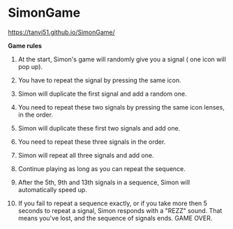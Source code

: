 # SimonGame

https://tanvi51.github.io/SimonGame/

**Game rules**

1. At the start, Simon's game will randomly give you a signal ( one icon will pop up).

2. You have to repeat the signal by pressing the same icon. 

3. Simon will duplicate the first signal and add a random one. 

4. You need to repeat these two signals by pressing the same icon lenses, in the order.

5. Simon will duplicate these first two signals and add one.

6. You need to repeat these three signals in the order.

7. Simon will repeat all three signals and add one.

8. Continue playing as long as you can repeat the sequence.

9. After the 5th, 9th and 13th signals in a sequence, Simon will automatically speed up.

10. If you fail to repeat a sequence exactly, or if you take more then 5 seconds to repeat a signal, Simon responds with a "REZZ" sound.  That means you've lost, and the sequence of signals ends. GAME OVER.
